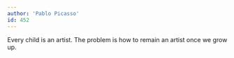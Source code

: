 ```yaml
---
author: 'Pablo Picasso'
id: 452
---
```


Every child is an artist. The problem is how to remain an artist once we grow up.
